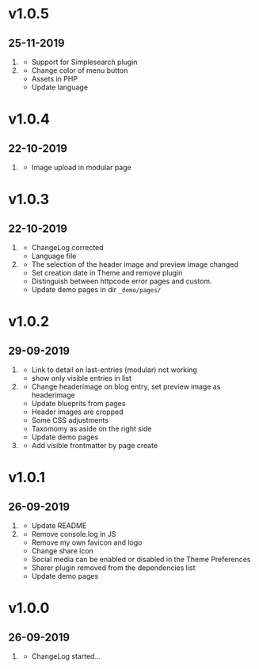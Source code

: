 # v1.0.5
## 25-11-2019

1. [](#new)
    * Support for Simplesearch plugin
1. [](#improved)
    * Change color of menu button
    * Assets in PHP
    * Update language 

# v1.0.4
## 22-10-2019

1. [](#bugfix)
    * Image upload in modular page
    
# v1.0.3
## 22-10-2019

1. [](#bugfix)
    * ChangeLog corrected
    * Language file
1. [](#improved)
    * The selection of the header image and preview image changed
    * Set creation date in Theme and remove plugin
    * Distinguish between httpcode error pages and custom.
    * Update demo pages in dir `_demo/pages/`

# v1.0.2
## 29-09-2019

1. [](#bugfix)
    * Link to detail on last-entries (modular) not working
    * show only visible entries in list
1. [](#improved)
    * Change headerimage on blog entry, set preview image as headerimage
    * Update blueprits from pages
    * Header images are cropped
    * Some CSS adjustments
    * Taxomomy as aside on the right side
    * Update demo pages
1. [](#new)
    * Add visible frontmatter by page create

# v1.0.1
## 26-09-2019

1. [](#bugfix)
    * Update README
1. [](#improved)
    * Remove console.log in JS
    * Remove my own favicon and logo
    * Change share icon
    * Social media can be enabled or disabled in the Theme Preferences
    * Sharer plugin removed from the dependencies list
    * Update demo pages
# v1.0.0
## 26-09-2019

1. [](#new)
    * ChangeLog started...
